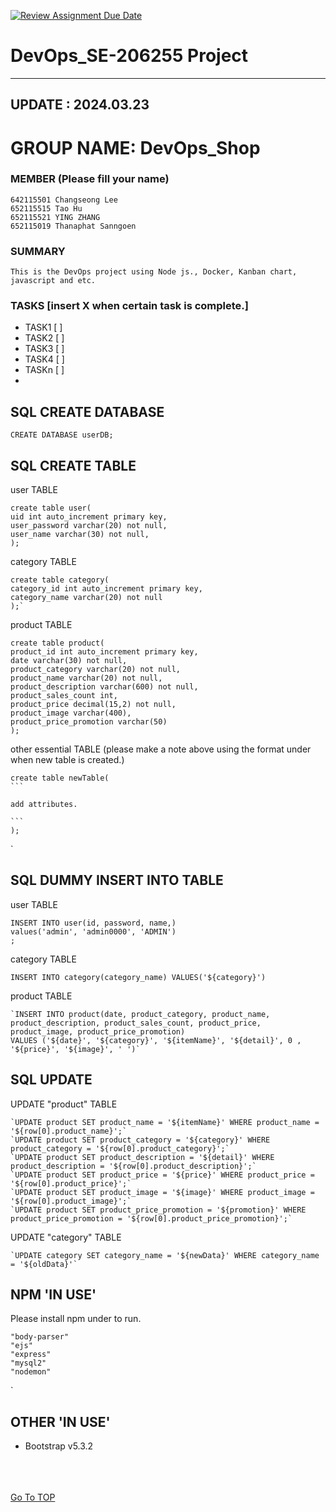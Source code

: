 [![Review Assignment Due Date](https://classroom.github.com/assets/deadline-readme-button-24ddc0f5d75046c5622901739e7c5dd533143b0c8e959d652212380cedb1ea36.svg)](https://classroom.github.com/a/mMAYBnR0)

DevOps_SE-206255 Project
=
---
## UPDATE : 2024.03.23

# GROUP NAME: DevOps_Shop


### MEMBER (Please fill your name)
    642115501 Changseong Lee
    652115515 Tao Hu
    652115521 YING ZHANG
    652115019 Thanaphat Sanngoen


### SUMMARY
    This is the DevOps project using Node js., Docker, Kanban chart, javascript and etc.


### TASKS [insert X when certain task is complete.]
    
- TASK1 [ ]
- TASK2 [ ]
- TASK3 [ ]
- TASK4 [ ]
- TASKn [ ]
- 
## SQL CREATE DATABASE

    CREATE DATABASE userDB;

## SQL CREATE TABLE

user TABLE

    create table user(
    uid int auto_increment primary key,
    user_password varchar(20) not null,
    user_name varchar(30) not null,
    );

category TABLE

    create table category(
    category_id int auto_increment primary key,
    category_name varchar(20) not null
    );`

product TABLE

    create table product(
    product_id int auto_increment primary key,
    date varchar(30) not null,
    product_category varchar(20) not null,
    product_name varchar(20) not null,
    product_description varchar(600) not null,
    product_sales_count int,
    product_price decimal(15,2) not null,
    product_image varchar(400),
    product_price_promotion varchar(50)
    );

other essential TABLE (please make a note above using the format under when new table is created.)

    create table newTable(
    ```
    
    add attributes.

    ```
    );

`
## SQL DUMMY INSERT INTO TABLE

user TABLE

    INSERT INTO user(id, password, name,)
    values('admin', 'admin0000', 'ADMIN')
    ;

category TABLE

    INSERT INTO category(category_name) VALUES('${category}')

product TABLE

    `INSERT INTO product(date, product_category, product_name, product_description, product_sales_count, product_price, product_image, product_price_promotion)
    VALUES ('${date}', '${category}', '${itemName}', '${detail}', 0 , '${price}', '${image}', ' ')`


## SQL UPDATE

UPDATE "product" TABLE

    `UPDATE product SET product_name = '${itemName}' WHERE product_name = '${row[0].product_name}';`
    `UPDATE product SET product_category = '${category}' WHERE product_category = '${row[0].product_category}';`
    `UPDATE product SET product_description = '${detail}' WHERE product_description = '${row[0].product_description}';`
    `UPDATE product SET product_price = '${price}' WHERE product_price = '${row[0].product_price}';`
    `UPDATE product SET product_image = '${image}' WHERE product_image = '${row[0].product_image}';`
    `UPDATE product SET product_price_promotion = '${promotion}' WHERE product_price_promotion = '${row[0].product_price_promotion}';`


UPDATE "category" TABLE

    `UPDATE category SET category_name = '${newData}' WHERE category_name = '${oldData}'`    



## NPM 'IN USE'

Please install npm under to run.

    "body-parser"
    "ejs"
    "express"
    "mysql2"
    "nodemon"

`

## OTHER 'IN USE'

- Bootstrap v5.3.2


\
\
\
[Go To TOP](#TOP)

